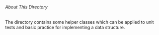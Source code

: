 ###### About This Directory
The directory contains some helper classes which can be
applied to unit tests and basic practice for implementing
a data structure.